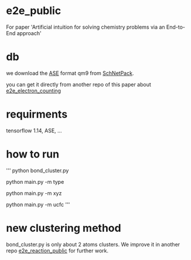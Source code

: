 # e2e_public
For paper 'Artificial intuition for solving chemistry problems via an End-to-End approach'

# db
we download the [ASE](https://wiki.fysik.dtu.dk/ase/ase/db/db.html) format qm9 from [SchNetPack](https://github.com/atomistic-machine-learning/schnetpack).

you can get it directly from another repo of this paper about [e2e_electron_counting](https://github.com/liuxiaotong15/qm9_electron_counting)

# requirments
tensorflow 1.14,
ASE, ...

# how to run
'''
python bond_cluster.py

python main.py -m type

python main.py -m xyz

python main.py -m ucfc
'''

# new clustering method

bond_cluster.py is only about 2 atoms clusters. We improve it in another repo [e2e_reaction_public](https://github.com/liuxiaotong15/e2e_reaction_public) for further work.
